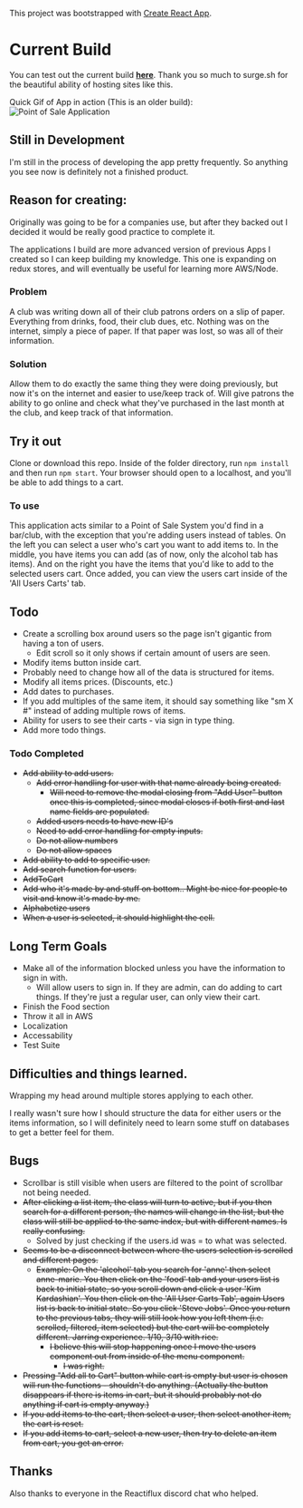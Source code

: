 This project was bootstrapped with [Create React App](https://github.com/facebookincubator/create-react-app).

# Current Build

You can test out the current build **[here](http://blaynepos.surge.sh/)**. Thank you so much to surge.sh for the beautiful ability of hosting sites like this.

Quick Gif of App in action (This is an older build):
![Point of Sale Application](http://i.imgur.com/MaWD1pW.gif)

## Still in Development

I'm still in the process of developing the app pretty frequently. So anything you see now is definitely not a finished product.

## Reason for creating:

Originally was going to be for a companies use, but after they backed out I decided it would be really good practice to complete it. 

The applications I build are more advanced version of previous Apps I created so I can keep building my knowledge. This one is expanding on redux stores, and will eventually be useful for learning more AWS/Node.

### Problem

A club was writing down all of their club patrons orders on a slip of paper. Everything from drinks, food, their club dues, etc. Nothing was on the internet, simply a piece of paper. If that paper was lost, so was all of their information.

### Solution

Allow them to do exactly the same thing they were doing previously, but now it's on the internet and easier to use/keep track of. Will give patrons the ability to go online and check what they've purchased in the last month at the club, and keep track of that information.


## Try it out

Clone or download this repo. Inside of the folder directory, run `npm install` and then run `npm start`. Your browser should open to a localhost, and you'll be able to add things to a cart.

### To use

This application acts similar to a Point of Sale System you'd find in a bar/club, with the exception that you're adding users instead of tables. On the left you can select a user who's cart you want to add items to. In the middle, you have items you can add (as of now, only the alcohol tab has items). And on the right you have the items that you'd like to add to the selected users cart. Once added, you can view the users cart inside of the 'All Users Carts' tab.


## Todo

- Create a scrolling box around users so the page isn't gigantic from having a ton of users.
	- Edit scroll so it only shows if certain amount of users are seen.
- Modify items button inside cart.
- Probably need to change how all of the data is structured for items.
- Modify all items prices. (Discounts, etc.)
- Add dates to purchases.
- If you add multiples of the same item, it should say something like "sm X #" instead of adding multiple rows of items.
- Ability for users to see their carts - via sign in type thing.
- Add more todo things.

### Todo Completed

- ~~Add ability to add users.~~
	- ~~Add error handling for user with that name already being created.~~
		- ~~Will need to remove the modal closing from "Add User" button once this is completed, since modal closes if both first and last name fields are populated.~~
	- ~~Added users needs to have new ID's~~
	- ~~Need to add error handling for empty inputs.~~
	- ~~Do not allow numbers~~
	- ~~Do not allow spaces~~
- ~~Add ability to add to specific user.~~
- ~~Add search function for users.~~
- ~~AddToCart~~
- ~~Add who it's made by and stuff on bottom.. Might be nice for people to visit and know it's made by me.~~
- ~~Alphabetize users~~
- ~~When a user is selected, it should highlight the cell.~~

## Long Term Goals
- Make all of the information blocked unless you have the information to sign in with.
  - Will allow users to sign in. If they are admin, can do adding to cart things. If they're just a regular user, can only view their cart.
- Finish the Food section
- Throw it all in AWS
- Localization
- Accessability
- Test Suite

## Difficulties and things learned.

Wrapping my head around multiple stores applying to each other.

I really wasn't sure how I should structure the data for either users or the items information, so I will definitely need to learn some stuff on databases to get a better feel for them.

## Bugs

- Scrollbar is still visible when users are filtered to the point of scrollbar not being needed.
- ~~After clicking a list item, the class will turn to active, but if you then search for a different person, the names will change in the list, but the class will still be applied to the same index, but with different names. Is really confusing.~~
	- Solved by just checking if the users.id was = to what was selected.
- ~~Seems to be a disconnect between where the users selection is scrolled and different pages.~~
	- ~~Example: On the 'alcohol' tab you search for 'anne' then select anne-marie. You then click on the 'food' tab and your users list is back to initial state, so you scroll down and click a user 'Kim Kardashian'. You then click on the 'All User Carts Tab', again Users list is back to initial state. So you click 'Steve Jobs'. Once you return to the previous tabs, they will still look how you left them (i.e. scrolled, filtered, item selected) but the cart will be completely different. Jarring experience. 1/10, 3/10 with rice.~~
		- ~~I believe this will stop happening once I move the users component out from inside of the menu component.~~
			- ~~I was right.~~
- ~~Pressing "Add all to Cart" button while cart is empty but user is chosen will run the functions - shouldn't do anything. (Actually the button disappears if there is items in cart, but it should probably not do anything if cart is empty anyway.)~~
- ~~If you add items to the cart, then select a user, then select another item, the cart is reset.~~
- ~~If you add items to cart, select a new user, then try to delete an item from cart, you get an error.~~

## Thanks
Also thanks to everyone in the Reactiflux discord chat who helped.
